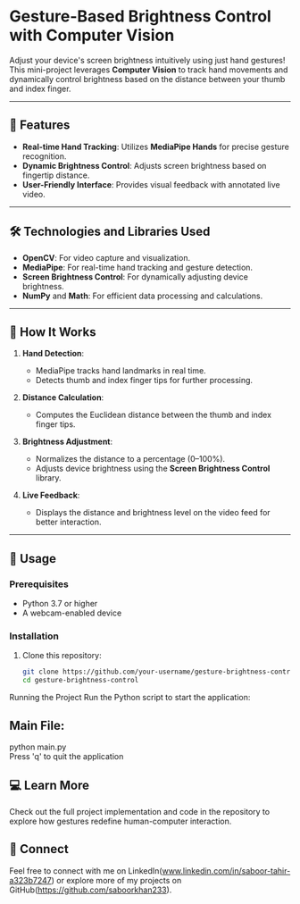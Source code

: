 # Gesture-Based Brightness Control with Computer Vision  

Adjust your device's screen brightness intuitively using just hand gestures! This mini-project leverages **Computer Vision** to track hand movements and dynamically control brightness based on the distance between your thumb and index finger.  

---

## 🚀 Features  
- **Real-time Hand Tracking**: Utilizes **MediaPipe Hands** for precise gesture recognition.  
- **Dynamic Brightness Control**: Adjusts screen brightness based on fingertip distance.  
- **User-Friendly Interface**: Provides visual feedback with annotated live video.  

---

## 🛠️ Technologies and Libraries Used  
- **OpenCV**: For video capture and visualization.  
- **MediaPipe**: For real-time hand tracking and gesture detection.  
- **Screen Brightness Control**: For dynamically adjusting device brightness.  
- **NumPy** and **Math**: For efficient data processing and calculations.  

---

## 🧠 How It Works  
1. **Hand Detection**:  
   - MediaPipe tracks hand landmarks in real time.  
   - Detects thumb and index finger tips for further processing.  

2. **Distance Calculation**:  
   - Computes the Euclidean distance between the thumb and index finger tips.  

3. **Brightness Adjustment**:  
   - Normalizes the distance to a percentage (0–100%).  
   - Adjusts device brightness using the **Screen Brightness Control** library.  

4. **Live Feedback**:  
   - Displays the distance and brightness level on the video feed for better interaction.  

---

## 📜 Usage  

### Prerequisites  
- Python 3.7 or higher  
- A webcam-enabled device  

### Installation  
1. Clone this repository:  
   ```bash  
   git clone https://github.com/your-username/gesture-brightness-control.git  
   cd gesture-brightness-control  
Running the Project
Run the Python script to start the application:

## Main File:
python main.py  
Press 'q' to quit the application

## 💻 Learn More
Check out the full project implementation and code in the repository to explore how gestures redefine human-computer interaction.

## 🔗 Connect
Feel free to connect with me on LinkedIn(www.linkedin.com/in/saboor-tahir-a323b7247) or explore more of my projects on GitHub(https://github.com/saboorkhan233).
